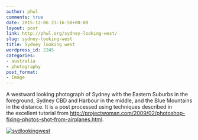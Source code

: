 ```yaml
---
author: phwl
comments: true
date: 2015-12-06 23:16:58+00:00
layout: post
link: http://phwl.org/sydney-looking-west/
slug: sydney-looking-west
title: Sydney looking west
wordpress_id: 2245
categories:
- australia
- photography
post_format:
- Image
---
```


A westward looking photograph of Sydney with the Eastern Suburbs in the foreground, Sydney CBD and Harbour in the middle, and the Blue Mountains in the distance. It is a post processed using techniques described in the excellent tutorial from http://projectwoman.com/2009/02/photoshop-fixing-photos-shot-from-airplanes.html.

[![sydlookingwest](http://phwl.org/wp-content/uploads/2015/12/sydlookingwest.jpg)](http://phwl.org/wp-content/uploads/2015/12/sydlookingwest.jpg)

